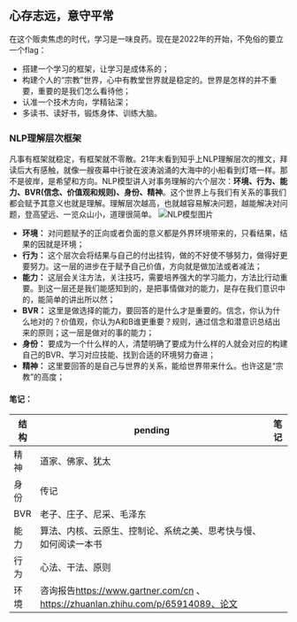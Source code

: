 ## 心存志远，意守平常

在这个贩卖焦虑的时代，学习是一味良药。现在是2022年的开始，不免俗的要立一个flag：
- 搭建一个学习的框架，让学习是成体系的；
- 构建个人的“宗教”世界，心中有教堂世界就是稳定的。世界是怎样的并不重要，重要的是我们怎么看待他；
- 认准一个技术方向，学精钻深；
- 多读书、读好书，锻炼身体、训练大脑。

### NLP理解层次框架
凡事有框架就稳定，有框架就不零散。21年末看到知乎上NLP理解层次的推文，拜读后大有感触，就像一艘夜幕中行驶在波涛汹涌的大海中的小船看到灯塔一样。那不是彼岸，是希望和方向。NLP模型讲人对事务理解的六个层次：**环境、行为、能力、BVR(信念、价值观和规则)、身份、精神**。这个世界上与我们有关系的事我们都会赋予其意义也就是理解。理解层次越高，也就越容易解决问题，越能解决对问题，登高望远、一览众山小，道理很简单。
![NLP模型图片](https://user-images.githubusercontent.com/96975097/147932067-c304383c-f779-40af-ade7-d2916815843a.jpg)
- **环境：** 对问题赋予的正向或者负面的意义都是外界环境带来的，只看结果，结果的因就是环境；
- **行为：** 这个层次会将结果与自己的付出挂钩，做的不好使不够努力，做得好更要努力。这一层的进步在于赋予自己价值，方向就是做加法或者减法；
- **能力：** 这层会关注方法，关注技巧，需要培养强大的学习能力，方法比行动重要。到这一层还是我们能感知到的，是把事情做对的能力，是存在我们意识中的，能简单的讲出所以然；
- **BVR：** 这里是做选择的能力，要回答的是什么才是重要的。信念，你认为什么地对的？价值观，你认为A和B谁更重要？规则，通过信念和潜意识总结出来的原则；这一层是做对的事的能力；
- **身份：** 要成为一个什么样的人，清楚明确了要成为什么样的人就会对应的构建自己的BVR、学习对应技能、找到合适的环境努力奋进；
- **精神：** 这里要回答的是自己与世界的关系，能给世界带来什么。也许这是“宗教”的高度；

#### 笔记：
|  结构   | pending   | 笔记  |
|  ----  | ----  | ----  |
| 精神  | 道家、佛家、犹太 |  |
| 身份  | 传记 |  |
| BVR  | 老子、庄子、尼采、毛泽东 |  |
| 能力  | 算法、内核、云原生、控制论、系统之美、思考快与慢、如何阅读一本书 |  |
| 行为  | 心法、干法、原则 |  |
| 环境  | 咨询报告<https://www.gartner.com/cn> 、https://zhuanlan.zhihu.com/p/65914089、论文|  |
